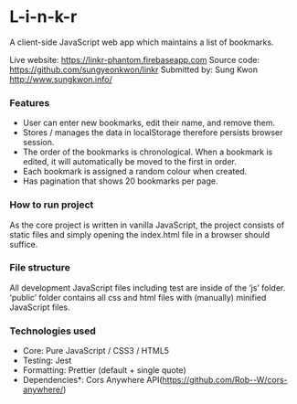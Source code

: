# L-i-n-k-r

A client-side JavaScript web app which maintains a list of bookmarks. 

Live website: https://linkr-phantom.firebaseapp.com
Source code: https://github.com/sungyeonkwon/linkr
Submitted by: Sung Kwon http://www.sungkwon.info/

### Features
* User can enter new bookmarks, edit their name, and remove them. 
* Stores / manages the data in localStorage therefore persists browser session.
* The order of the bookmarks is chronological. When a bookmark is edited, it will automatically be moved to the first in order.
* Each bookmark is assigned a random colour when created.
* Has pagination that shows 20 bookmarks per page.

### How to run project
As the core project is written in vanilla JavaScript, the project consists of static files and simply opening the index.html file in a browser should suffice.

### File structure
All development JavaScript files including test are inside of the ‘js’ folder. ‘public’ folder contains all css and html files with (manually) minified JavaScript files.

### Technologies used
* Core: Pure JavaScript / CSS3 / HTML5
* Testing: Jest
* Formatting: Prettier (default + single quote)
* Dependencies*: Cors Anywhere API(https://github.com/Rob--W/cors-anywhere/)

